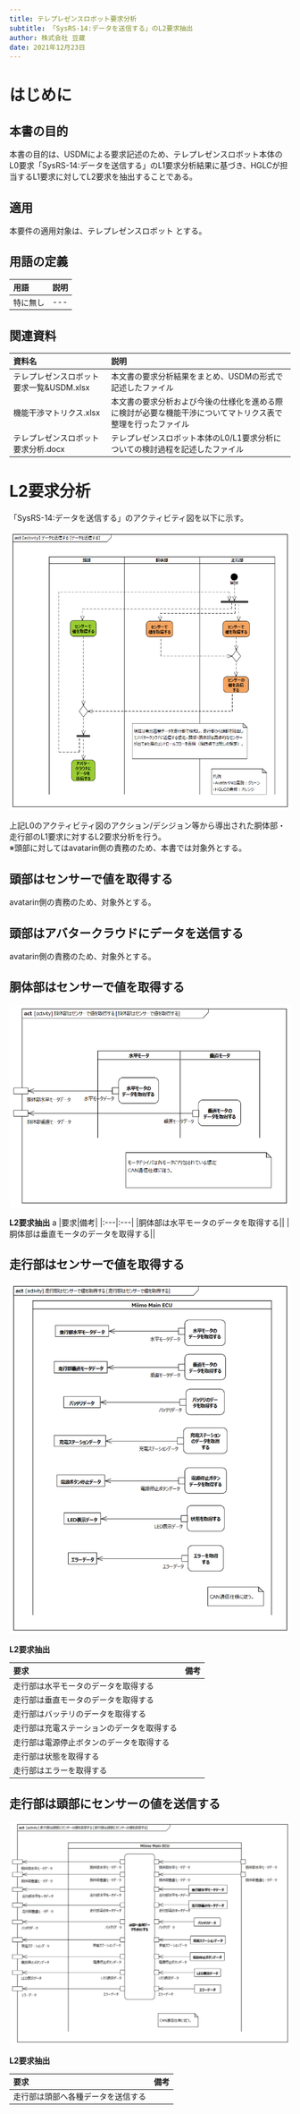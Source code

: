 ```yaml
---
title: テレプレゼンスロボット要求分析
subtitle: 「SysRS-14:データを送信する」のL2要求抽出
author: 株式会社 豆蔵
date: 2021年12月23日
---
```

<!-- ↑表紙ページのための情報 -->

<div style="page-break-before:always"></div>

# はじめに

## 本書の目的

本書の目的は、USDMによる要求記述のため、テレプレゼンスロボット本体のL0要求「SysRS-14:データを送信する」のL1要求分析結果に基づき、HGLCが担当するL1要求に対してL2要求を抽出することである。

## 適用

本要件の適用対象は、テレプレゼンスロボット とする。

## 用語の定義

|用語|説明|
|:---|:---|
|特に無し|---|

## 関連資料

|資料名|説明|
|:---|:---|
|テレプレゼンスロボット要求一覧&USDM.xlsx|本文書の要求分析結果をまとめ、USDMの形式で記述したファイル|
|機能干渉マトリクス.xlsx|本文書の要求分析および今後の仕様化を進める際に検討が必要な機能干渉についてマトリクス表で整理を行ったファイル|
|テレプレゼンスロボット要求分析.docx|テレプレゼンスロボット本体のL0/L1要求分析についての検討過程を記述したファイル|


<div style="page-break-before:always"></div>

# L2要求分析

「SysRS-14:データを送信する」のアクティビティ図を以下に示す。



![](.images/activity/send_data.png)

上記L0のアクティビティ図のアクション/デシジョン等から導出された胴体部・走行部のL1要求に対するL2要求分析を行う。  
※頭部に対してはavatarin側の責務のため、本書では対象外とする。

<div style="page-break-before:always"></div>

## 頭部はセンサーで値を取得する

avatarin側の責務のため、対象外とする。

<div style="page-break-before:always"></div>

## 頭部はアバタークラウドにデータを送信する

avatarin側の責務のため、対象外とする。

<div style="page-break-before:always"></div>

## 胴体部はセンサーで値を取得する

![](.images/activity/send_data/body-act01.png)

**L2要求抽出**
a
|要求|備考|
|:---|:---|
|胴体部は水平モータのデータを取得する||
|胴体部は垂直モータのデータを取得する||

<div style="page-break-before:always"></div>

## 走行部はセンサーで値を取得する

![](.images/activity/send_data/act01.png)

**L2要求抽出**

|要求|備考|
|:---|:---|
|走行部は水平モータのデータを取得する||
|走行部は垂直モータのデータを取得する||
|走行部はバッテリのデータを取得する||
|走行部は充電ステーションのデータを取得する||
|走行部は電源停止ボタンのデータを取得する||
|走行部は状態を取得する||
|走行部はエラーを取得する||

<div style="page-break-before:always"></div>

## 走行部は頭部にセンサーの値を送信する

![](.images/activity/send_data/act02.png)

**L2要求抽出**

|要求|備考|
|:---|:---|
|走行部は頭部へ各種データを送信する||

